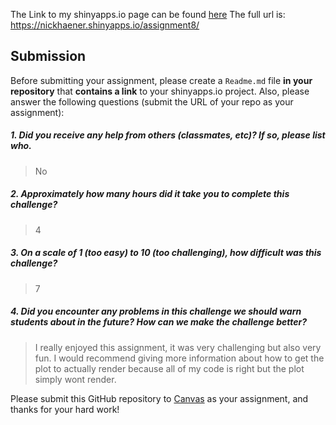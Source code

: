 
The Link to my shinyapps.io page can be found <a href="https://nickhaener.shinyapps.io/assignment8/" target="_blank">here</a>
The full url is: https://nickhaener.shinyapps.io/assignment8/

Submission
----------

Before submitting your assignment, please create a `Readme.md` file **in your repository** that **contains a link** to your shinyapps.io project. Also, please answer the following questions (submit the URL of your repo as your assignment):

##### 1. Did you receive any help from others (classmates, etc)? If so, please list who.

> No

##### 2. Approximately how many hours did it take you to complete this challenge?

>4

##### 3. On a scale of 1 (too easy) to 10 (too challenging), how difficult was this challenge?

> 7

##### 4. Did you encounter any problems in this challenge we should warn students about in the future? How can we make the challenge better?

> I really enjoyed this assignment, it was very challenging but also very fun. I would recommend giving more information about how to get the plot to actually render because all of my code is right but the plot simply wont render.

Please submit this GitHub repository to <a href="https://canvas.uw.edu/courses/1023398/assignments/3079013" target="_blank">Canvas</a> as your assignment, and thanks for your hard work!
